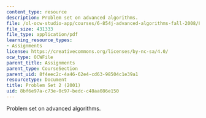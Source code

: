 ```yaml
---
content_type: resource
description: Problem set on advanced algorithms.
file: /ol-ocw-studio-app/courses/6-854j-advanced-algorithms-fall-2008/8bf6e97ac73e0c97bedcc48aa086e150_homework2.pdf
file_size: 431333
file_type: application/pdf
learning_resource_types:
- Assignments
license: https://creativecommons.org/licenses/by-nc-sa/4.0/
ocw_type: OCWFile
parent_title: Assignments
parent_type: CourseSection
parent_uid: 8f4eec2c-4a46-62e4-cd63-98504c1e39a1
resourcetype: Document
title: Problem Set 2 (2001)
uid: 8bf6e97a-c73e-0c97-bedc-c48aa086e150
---
```

Problem set on advanced algorithms.